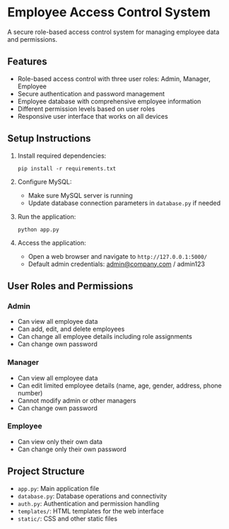# Employee Access Control System

A secure role-based access control system for managing employee data and permissions.

## Features

- Role-based access control with three user roles: Admin, Manager, Employee
- Secure authentication and password management
- Employee database with comprehensive employee information
- Different permission levels based on user roles
- Responsive user interface that works on all devices

## Setup Instructions

1. Install required dependencies:
   ```
   pip install -r requirements.txt
   ```

2. Configure MySQL:
   - Make sure MySQL server is running
   - Update database connection parameters in `database.py` if needed

3. Run the application:
   ```
   python app.py
   ```

4. Access the application:
   - Open a web browser and navigate to `http://127.0.0.1:5000/`
   - Default admin credentials: admin@company.com / admin123

## User Roles and Permissions

### Admin
- Can view all employee data
- Can add, edit, and delete employees
- Can change all employee details including role assignments
- Can change own password

### Manager
- Can view all employee data
- Can edit limited employee details (name, age, gender, address, phone number)
- Cannot modify admin or other managers
- Can change own password

### Employee
- Can view only their own data
- Can change only their own password

## Project Structure

- `app.py`: Main application file
- `database.py`: Database operations and connectivity
- `auth.py`: Authentication and permission handling
- `templates/`: HTML templates for the web interface
- `static/`: CSS and other static files